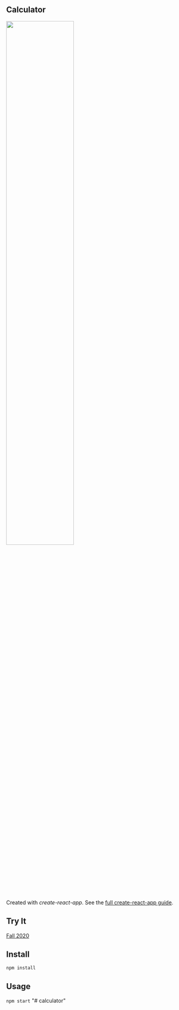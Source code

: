 Calculator
---
<img src="Logotype primary.png" width="60%" height="60%" />

Created with *create-react-app*. See the [full create-react-app guide](https://github.com/facebookincubator/create-react-app/blob/master/packages/react-scripts/template/README.md).



Try It
---

[Fall 2020](https://github.com/nicolealleyne/calculator)



Install
---

`npm install`



Usage
---

`npm start`
"# calculator" 
